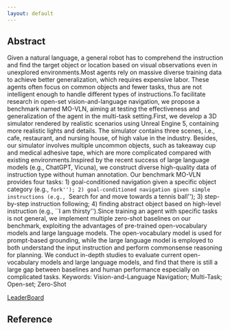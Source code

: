 ```yaml
---
layout: default
---
```


## Abstract

Given a natural language, a general robot has to comprehend the instruction and find the target object or location based on visual observations even in unexplored environments.Most agents rely on massive diverse training data to achieve better generalization, which requires expensive labor. These agents often focus on common objects and fewer tasks, thus are not intelligent enough to handle different types of instructions.To facilitate research in open-set vision-and-language navigation, we propose a benchmark named MO-VLN, aiming at testing the effectiveness and generalization of the agent in the multi-task setting.First, we develop a 3D simulator rendered by realistic scenarios using Unreal Engine 5, containing more realistic lights and details. The simulator contains three scenes, i.e., cafe, restaurant, and nursing house, of high value in the industry. Besides, our simulator involves multiple uncommon objects, such as takeaway cup and medical adhesive tape, which are more complicated compared with existing environments.Inspired by the recent success of large language models (e.g., ChatGPT, Vicuna), we construct diverse high-quality data of instruction type without human annotation. Our benchmark MO-VLN provides four tasks: 1) goal-conditioned navigation given a specific object category (e.g., ``fork''); 2) goal-conditioned navigation given simple instructions (e.g., ``Search for and move towards a tennis ball''); 3) step-by-step instruction following; 4) finding abstract object based on high-level instruction (e.g., ``I am thirsty'').Since training an agent with specific tasks is not general, we implement multiple zero-shot baselines on our benchmark, exploiting the advantages of pre-trained open-vocabulary models and large language models. The open-vocabulary model is used for prompt-based grounding, while the large language model is employed to both understand the input instruction and perform commonsense reasoning for planning.
We conduct in-depth studies to evaluate current open-vocabulary models and large language models, and find that there is still a large gap between baselines and human performance especially on complicated tasks.
Keywords: Vision-and-Language Navigation; Multi-Task; Open-set; Zero-Shot



[LeaderBoard](./leaderboard.html)

## Reference

```

```
